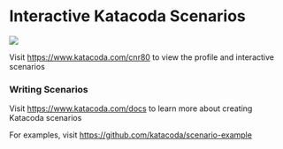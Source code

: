 # Interactive Katacoda Scenarios

[![](http://shields.katacoda.com/katacoda/cnr80/count.svg)](https://www.katacoda.com/cnr80 "Get your profile on Katacoda.com")

Visit https://www.katacoda.com/cnr80 to view the profile and interactive scenarios

### Writing Scenarios
Visit https://www.katacoda.com/docs to learn more about creating Katacoda scenarios

For examples, visit https://github.com/katacoda/scenario-example
